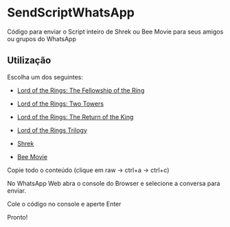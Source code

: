 # SendScriptWhatsApp

Código para enviar o Script inteiro de Shrek ou Bee Movie para seus amigos ou grupos do WhatsApp

## Utilização

Escolha um dos seguintes:

- [Lord of the Rings: The Fellowship of the Ring](https://github.com/gabrielraeder/scriptWhatsApp/blob/main/lotr1.js)

- [Lord of the Rings: Two Towers](https://github.com/gabrielraeder/scriptWhatsApp/blob/main/lotr2.js)

- [Lord of the Rings: The Return of the King](https://github.com/gabrielraeder/scriptWhatsApp/blob/main/lotr3.js)

- [Lord of the Rings Trilogy](https://github.com/gabrielraeder/scriptWhatsApp/blob/main/lotrFullVersion.js)

- [Shrek](https://github.com/gabrielraeder/scriptWhatsApp/blob/main/shrek.js)

- [Bee Movie](https://github.com/gabrielraeder/scriptWhatsApp/blob/main/beeMovie.js)

Copie todo o conteúdo (clique em raw -> ctrl+a -> ctrl+c)

No WhatsApp Web abra o console do Browser e selecione a conversa para enviar.

Cole o código no console e aperte Enter

Pronto!
